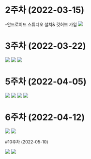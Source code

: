 # 2주차 (2022-03-15)
-안드로이드 스튜디오 설치& 깃허브 가입
<img width="" height="" src="./pic/2st.PNG"></img>

# 3주차 (2022-03-22)

<img width="" height="" src="./pic/3주차 전화걸기.PNG"></img>
<img width="" height="" src="./pic/3주차 메시지.PNG"></img>
<img width="" height="" src="./pic/3주차 네이버.PNG"></img>

# 5주차 (2022-04-05)

<img width="" height="" src="./pic/실습코드1.PNG"></img>
<img width="" height="" src="./pic/실습코드2.PNG"></img>
<img width="" height="" src="./pic/실행결과1.PNG"></img>
<img width="" height="" src="./pic/실행결과2.PNG"></img>

# 6주차 (2022-04-12)

<img width="" height="" src="./pic/실습1.png"></img>
<img width="" height="" src="./pic/실습2.png"></img>

#10주차 (2022-05-10)

<img width="" height="" src="./pic/10주차실습화면1.png"></img>
<img width="" height="" src="./pic/10주차실습화면2.png"></img>
